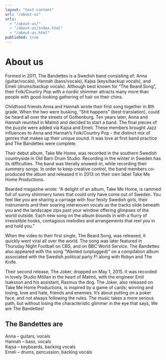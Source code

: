 ```yaml
---
layout: "text-content"
url: "/about-us"
urls: 
  - "/about-us/"
  - "/about-us/index.html"
  - "/about-us.html"
published: true
---
```






# About us


Formed in 2011, The Bandettes is a Swedish band consisting of: Anna (guitar/vocals), Hannah (bass/vocals), Kajsa (keys/backup vocals), and Emeli (drums/backup vocals). Although best known for “The Beard Song”, their Folk/Country Pop with a nordic shimmer attracts many more than people with good-looking gathering of hair on their chins.

Childhood friends Anna and Hannah wrote their first song together in 8th grade. When the two were busking, “Shit happens” (best translation), could be heard all over the streets of Gothenburg. 
Ten years later, Anna and Hannah reunited in Malmö and decided to start a band. The final pieces of the puzzle were added via Kajsa and Emeli. These members brought Jazz influences to Anna and Hannah’s Folk/Country Pop -  the distinct mix of genres that makes up their unique sound. It was love at first band practice and The Bandettes were complete.

Their debut album, Take Me Home, was recorded in the southern Swedish countryside in Old Barn Drum Studio. Recording in the winter in Sweden has its difficulties. The band was literally snowed-in, while recording their summery songs. In order to keep creative control, the band members co-produced the album and released it in 2013 on their own label Take Me Home Productions.  

Bearded magazine wrote:
“A delight of an album, Take Me Home, is rammed full of sunny shimmery tunes that could only have come out of Sweden. You feel like you are sharing a carriage with four feisty Swedish girls, their instruments and their soaring interwoven vocals as the tracks slide beneath you and the landscape zips past your window offering glimpses of the world outside. Each new song on the album bounds in with a flurry of irresistible hooks, contagious melodies and arrangements that reel you in and hold you.” 


When the video to their first single, The Beard Song, was released, it quickly went viral all over the world. The song was later featured in Thursday Night Football on CBS, and on BBC World Service. The Bandettes also appeared with the song ”Wanted (unplugged)” on a compilation album associated with the Swedish political party F! along with Robyn and The Knife. 

Their second release, The Joker, dropped on May 1, 2015. It was recorded in lovely Studio Möllan in the heart of Malmö, with the engineer Emil Isaksson and his assistant, Rasmus the dog. The Joker, also released on Take Me Home Productions, is inspired by a game of cards; winning and losing, love and hate, friends and enemies. It’s about putting on a poker face, and not always following the rules. The music takes a more serious path, but without losing the characteristic glimmer in the eye that says, We are The Bandettes!  
  
  
  
## The Bandettes are

Anna – guitars, vocals   
Hannah – bass, vocals  
Kajsa – keyboards, backing vocals  
Emeli – drums, percussion, backing vocals
